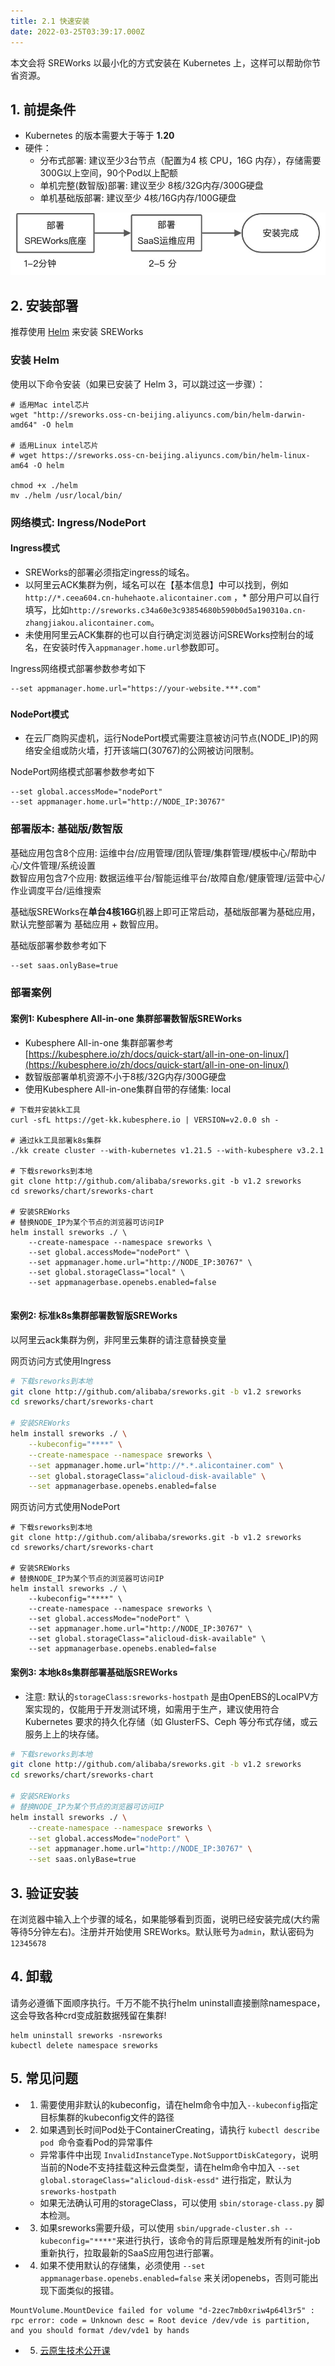 ```yaml
---
title: 2.1 快速安装
date: 2022-03-25T03:39:17.000Z
---
```



本文会将 SREWorks 以最小化的方式安装在 Kubernetes 上，这样可以帮助你节省资源。
<a name="h1HjZ"></a>

## 1. 前提条件

- Kubernetes 的版本需要大于等于 **1.20**
- 硬件：
   - 分布式部署: 建议至少3台节点（配置为4 核 CPU，16G 内存），存储需要300G以上空间，90个Pod以上配额
   - 单机完整(数智版)部署: 建议至少 8核/32G内存/300G硬盘
   - 单机基础版部署: 建议至少 4核/16G内存/100G硬盘

![](./pictures/1646727414037-e8db2b27-c269-43d1-ae16-b365abf02f39.jpeg.png)


<a name="u5WyB"></a>

## 2. 安装部署

推荐使用 [Helm](https://helm.sh/) 来安装 SREWorks
<a name="MPeH4"></a>

### 安装 Helm
使用以下命令安装（如果已安装了 Helm 3，可以跳过这一步骤）：
```
# 适用Mac intel芯片
wget "http://sreworks.oss-cn-beijing.aliyuncs.com/bin/helm-darwin-amd64" -O helm

# 适用Linux intel芯片
# wget https://sreworks.oss-cn-beijing.aliyuncs.com/bin/helm-linux-am64 -O helm

chmod +x ./helm
mv ./helm /usr/local/bin/
```

<a name="FWdw9"></a>

### 网络模式: Ingress/NodePort

<a name="fGWch"></a>

#### Ingress模式

- SREWorks的部署必须指定ingress的域名。
- 以阿里云ACK集群为例，域名可以在【基本信息】中可以找到，例如 `http://*.ceea604.cn-huhehaote.alicontainer.com` ，* 部分用户可以自行填写，比如`http://sreworks.c34a60e3c93854680b590b0d5a190310a.cn-zhangjiakou.alicontainer.com`。
- 未使用阿里云ACK集群的也可以自行确定浏览器访问SREWorks控制台的域名，在安装时传入`appmanager.home.url`参数即可。

Ingress网络模式部署参数参考如下
```
--set appmanager.home.url="https://your-website.***.com" 
```
<a name="a74pq"></a>

### 
<a name="MLPXH"></a>

#### NodePort模式

- 在云厂商购买虚机，运行NodePort模式需要注意被访问节点(NODE_IP)的网络安全组或防火墙，打开该端口(30767)的公网被访问限制。

NodePort网络模式部署参数参考如下
```
--set global.accessMode="nodePort" 
--set appmanager.home.url="http://NODE_IP:30767"
```

<a name="NR5Lc"></a>

### 部署版本: 基础版/数智版

基础应用包含8个应用: 运维中台/应用管理/团队管理/集群管理/模板中心/帮助中心/文件管理/系统设置<br />数智应用包含7个应用: 数据运维平台/智能运维平台/故障自愈/健康管理/运营中心/作业调度平台/运维搜索

基础版SREWorks在**单台4核16G**机器上即可正常启动，基础版部署为基础应用，默认完整部署为 基础应用 + 数智应用。

基础版部署参数参考如下
```bash
--set saas.onlyBase=true
```


<a name="XvYoW"></a>

### 部署案例

<a name="zmij7"></a>

#### 案例1: Kubesphere All-in-one 集群部署数智版SREWorks

- Kubesphere All-in-one 集群部署参考 [https://kubesphere.io/zh/docs/quick-start/all-in-one-on-linux/](https://kubesphere.io/zh/docs/quick-start/all-in-one-on-linux/)
- 数智版部署单机资源不小于8核/32G内存/300G硬盘
- 使用Kubesphere All-in-one集群自带的存储集: local
```shell
# 下载并安装kk工具
curl -sfL https://get-kk.kubesphere.io | VERSION=v2.0.0 sh -

# 通过kk工具部署k8s集群
./kk create cluster --with-kubernetes v1.21.5 --with-kubesphere v3.2.1

# 下载sreworks到本地
git clone http://github.com/alibaba/sreworks.git -b v1.2 sreworks
cd sreworks/chart/sreworks-chart

# 安装SREWorks
# 替换NODE_IP为某个节点的浏览器可访问IP
helm install sreworks ./ \
    --create-namespace --namespace sreworks \
    --set global.accessMode="nodePort" \
    --set appmanager.home.url="http://NODE_IP:30767" \
    --set global.storageClass="local" \
    --set appmanagerbase.openebs.enabled=false
    
```

<a name="MVeU6"></a>

#### 案例2: 标准k8s集群部署数智版SREWorks

以阿里云ack集群为例，非阿里云集群的请注意替换变量

网页访问方式使用Ingress
```bash
# 下载sreworks到本地
git clone http://github.com/alibaba/sreworks.git -b v1.2 sreworks
cd sreworks/chart/sreworks-chart

# 安装SREWorks
helm install sreworks ./ \
    --kubeconfig="****" \
    --create-namespace --namespace sreworks \
    --set appmanager.home.url="http://*.*.alicontainer.com" \
    --set global.storageClass="alicloud-disk-available" \
    --set appmanagerbase.openebs.enabled=false

```

网页访问方式使用NodePort
```shell
# 下载sreworks到本地
git clone http://github.com/alibaba/sreworks.git -b v1.2 sreworks
cd sreworks/chart/sreworks-chart

# 安装SREWorks
# 替换NODE_IP为某个节点的浏览器可访问IP
helm install sreworks ./ \
    --kubeconfig="****" \
    --create-namespace --namespace sreworks \
    --set global.accessMode="nodePort" \
    --set appmanager.home.url="http://NODE_IP:30767" \
    --set global.storageClass="alicloud-disk-available" \
    --set appmanagerbase.openebs.enabled=false
```

<a name="EcANN"></a>

#### 案例3: 本地k8s集群部署基础版SREWorks

- 注意: 默认的`storageClass:sreworks-hostpath` 是由OpenEBS的LocalPV方案实现的，仅能用于开发测试环境，如需用于生产，建议使用符合 Kubernetes 要求的持久化存储（如 GlusterFS、Ceph 等分布式存储，或云服务上上的块存储。
```bash
# 下载sreworks到本地
git clone http://github.com/alibaba/sreworks.git -b v1.2 sreworks
cd sreworks/chart/sreworks-chart

# 安装SREWorks
# 替换NODE_IP为某个节点的浏览器可访问IP
helm install sreworks ./ \
    --create-namespace --namespace sreworks \
    --set global.accessMode="nodePort" \
    --set appmanager.home.url="http://NODE_IP:30767" \
    --set saas.onlyBase=true

```
<a name="QG9OO"></a>

#### 

<a name="ZKREF"></a>

## 3. 验证安装
在浏览器中输入上个步骤的域名，如果能够看到页面，说明已经安装完成(大约需等待5分钟左右)。注册并开始使用 SREWorks。默认账号为`admin`，默认密码为`12345678`


<a name="Vh7C6"></a>

## 4. 卸载
请务必遵循下面顺序执行。千万不能不执行helm uninstall直接删除namespace，这会导致各种crd变成脏数据残留在集群!
```
helm uninstall sreworks -nsreworks
kubectl delete namespace sreworks
```


<a name="AwB0R"></a>

## 5. 常见问题

- 1. 需要使用非默认的kubeconfig，请在helm命令中加入`--kubeconfig`指定目标集群的kubeconfig文件的路径
- 2. 如果遇到长时间Pod处于ContainerCreating，请执行 `kubectl describe pod `命令查看Pod的异常事件
   - 异常事件中出现 `InvalidInstanceType.NotSupportDiskCategory`，说明当前的Node不支持挂载这种云盘类型，请在helm命令中加入 `--set global.storageClass="alicloud-disk-essd"` 进行指定，默认为`sreworks-hostpath`
   - 如果无法确认可用的storageClass，可以使用 `sbin/storage-class.py` 脚本检测。
- 3. 如果sreworks需要升级，可以使用 `sbin/upgrade-cluster.sh --kubeconfig="****"`来进行执行，该命令的背后原理是触发所有的init-job重新执行，拉取最新的SaaS应用包进行部署。
- 4. 如果不使用默认的存储集，必须使用 `--set appmanagerbase.openebs.enabled=false` 来关闭openebs，否则可能出现下面类似的报错。
```
MountVolume.MountDevice failed for volume "d-2zec7mb0xriw4p64l3r5" : rpc error: code = Unknown desc = Root device /dev/vde is partition, and you should format /dev/vde1 by hands
```

- 5.  [云原生技术公开课](https://edu.aliyun.com/roadmap/cloudnative)
